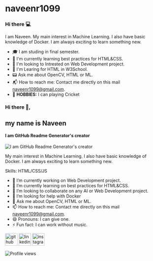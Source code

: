 # naveenr1099
### Hi there :computer:
I am Naveen. My main interest in Machine Learning. I also have basic knowledge of Docker. I am always exciting to learn something new.

* :mortar_board: I am studing in final semester.
*  :book: I'm currently learning best practices for HTML&CSS.
*  :thought_balloon: I'm looking to Intrested on Web Development project.
*  :eyes: I'm Learing for HTML in W3School.
*  :pager: Ask me about OpenCV, HTML or ML.
*  📬 How to reach me: Contact me directly on this mail naveenr1099@gmail.com.
*  :bowling: **HOBBIES:** I can playing Cricket


### Hi there 👋,
## my name is Naveen
#### I am GitHub Readme Generator's creator
![I am GitHub Readme Generator's creator](https://arturssmirnovs.github.io/github-profile-readme-generator/images/banner.png)

My main interest in Machine Learning. I also have basic knowledge of Docker. I am always exciting to learn something new.

Skills: HTML/CSS/JS

- 🔭 I’m currently working on Web Development project. 
- 🌱 I’m currently learning on best practices for HTML&CSS. 
- 👯 I’m looking to collaborate on any AI or Web Development project. 
- 🤔 I’m looking for help with  Docker 
- 💬 Ask me about  OpenCV, HTML or ML. 
- 📫 How to reach me: Contact me directly on this mail naveenr1099@gmail.com. 
- 😄 Pronouns: I can give one. 
- ⚡ Fun fact: I can work without music. 


[<img src='https://cdn.jsdelivr.net/npm/simple-icons@3.0.1/icons/github.svg' alt='github' height='40'>](https://github.com/naveenr1099)  [<img src='https://cdn.jsdelivr.net/npm/simple-icons@3.0.1/icons/linkedin.svg' alt='linkedin' height='40'>](https://www.linkedin.com/in/https://www.linkedin.com/in/naveen-r-b28336212/)  [<img src='https://cdn.jsdelivr.net/npm/simple-icons@3.0.1/icons/instagram.svg' alt='instagram' height='40'>](https://www.instagram.com/n.a.v.e.e.n.r/)  

![Profile views](https://gpvc.arturio.dev/naveenr1099)  
